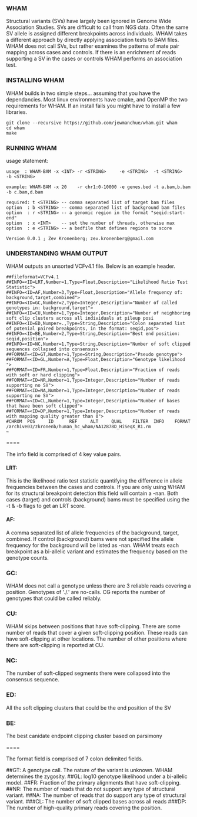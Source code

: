 ### WHAM

Structural variants (SVs) have largely been ignored in Genome Wide Association Studies.  SVs are difficult to call from NGS data.  Often the same SV allele is assigned different breakpoints across individuals.  WHAM takes a different approach by directly applying association tests to BAM files.  WHAM does not call SVs, but rather examines the patterns of mate pair mapping across cases and controls.  If there is an enrichment of reads supporting a SV in the cases or controls WHAM performs an association test.


### INSTALLING WHAM

WHAM builds in two simple steps... assuming that you have the dependancies.  Most linux environments have cmake, and OpenMP the two requirements for WHAM.  If an install fails you might have to install a few libraries. 

```
git clone --recursive https://github.com/jewmanchue/wham.git wham
cd wham
make
```

### RUNNING WHAM

usage statement:

```
usage  : WHAM-BAM -x <INT> -r <STRING>     -e <STRING>  -t <STRING>    -b <STRING>

example: WHAM-BAM -x 20    -r chr1:0-10000 -e genes.bed -t a.bam,b.bam -b c.bam,d.bam

required: t <STRING> -- comma separated list of target bam files
option  : b <STRING> -- comma separated list of background bam files
option  : r <STRING> -- a genomic region in the format "seqid:start-end"
option  : x <INT>    -- set the number of threads, otherwise max
option  : e <STRING> -- a bedfile that defines regions to score

Version 0.0.1 ; Zev Kronenberg; zev.kronenberg@gmail.com
```

### UNDERSTANDING WHAM OUTPUT

WHAM outputs an unsorted VCFv4.1 file.  Below is an example header.  

```
##fileformat=VCFv4.1
##INFO=<ID=LRT,Number=1,Type=Float,Description="Likelihood Ratio Test Statistic">
##INFO=<ID=AF,Number=3,Type=Float,Description="Allele frequency of: background,target,combined">
##INFO=<ID=GC,Number=2,Type=Integer,Description="Number of called genotypes in: background,target">
##INFO=<ID=CU,Number=1,Type=Integer,Description="Number of neighboring soft clip clusters across all individuals at pileup posi
##INFO=<ID=ED,Numper=.,Type=String,Description="Colon separated list of potenial paired breakpoints, in the format: seqid,pos">
##INFO=<ID=BE,Number=2,Type=String,Description="Best end position: seqid,position">
##INFO=<ID=NC,Number=1,Type=String,Description="Number of soft clipped sequences collapsed into consensus>
##FORMAT=<ID=GT,Number=1,Type=String,Description="Pseudo genotype">
##FORMAT=<ID=GL,Number=A,Type=Float,Description="Genotype likelihood ">
##FORMAT=<ID=FR,Number=1,Type=Float,Description="Fraction of reads with soft or hard clipping">
##FORMAT=<ID=NR,Number=1,Type=Integer,Description="Number of reads supporting no SV">
##FORMAT=<ID=NA,Number=1,Type=Integer,Description="Number of reads supporting no SV">
##FORMAT=<ID=CL,Number=1,Type=Integer,Description="Number of bases that have been soft clipped">
##FORMAT=<ID=DP,Number=1,Type=Integer,Description="Number of reads with mapping quality greater than 0">
#CHROM  POS     ID      REF     ALT     QUAL    FILTER  INFO    FORMAT  /archive03/zkronenb/human_hc_wham/NA12878D_HiSeqX_R1.rm
~
```

====

The info field is comprised of 4 key value pairs.

#### LRT:

  This is the likelihood ratio test statistic quantifying the difference in allele frequencies between the cases and controls.
  If you are only using WHAM for its structural breakpoint detection this field will contain a -nan. Both  cases (target) and controls (background) bams must be specified using the -t & -b flags to get an LRT score.
  
#### AF:

  A comma separated list of allele frequencies of the background, target, combined. If control (background) bams were not specified the allele frequency for the background will be listed as -nan.  WHAM treats each breakpoint as a bi-allelic variant and estimates the frequency based on the genotype counts.
  
### GC:

  WHAM does not call a genotype unless there are 3 reliable reads covering a position.  Genotypes of './.' are no-calls.  CG reports the number of genotypes that could be called reliably.
  
### CU:

  WHAM skips between positions that have soft-clipping.  There are some number of reads that cover a given soft-clipping position.  These reads can have soft-clipping at other locations.  The number of other positions where there are soft-clipping is reported at CU. 

  
### NC:
  
  The number of soft-clipped segments there were collapsed into the consensus sequence.
  
### ED:
  
  All the soft clipping clusters that could be the end position of the SV
  
### BE:

  The best canidate endpoint clipping cluster based on parsimony
  
====  

The format field is comprised of 7 colon delimited fields.

##GT:
  A genotype call.  The nature of the variant is unknown.  WHAM determines the zygosity.
##GL:
  log10 genotype likelihood under a bi-allelic model.
##FR:
  Fraction of the primary alignments that have soft-clipping.
##NR:
  The number of reads that do not support any type of structural variant.
##NA:
  The number of reads that do support any type of structural variant.
###CL:
  The number of soft clipped bases across all reads 
###DP:
  The number of high-quality primary reads covering the position.
